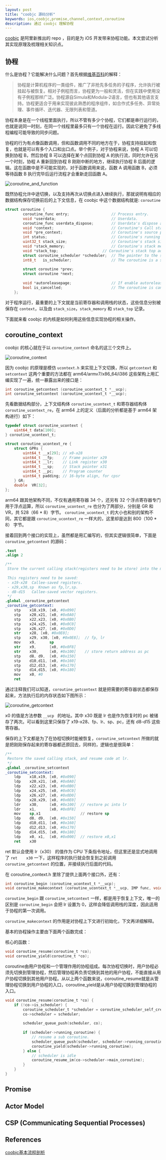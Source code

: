 ```yaml
---
layout: post
title: "coobjc 源码分析"
keywords: ios,coobjc,promise,channel,context,coroutine
description: 通过 coobjc 理解协程
---
```


[coobjc](https://github.com/alibaba/coobjc) 是阿里新推出的 repo ，目的是为 iOS 开发带来协程功能。本文尝试分析其实现原理及梳理相关知识点。

## 协程

什么是协程？它能解决什么问题？首先根据[维基百科](https://zh.wikipedia.org/wiki/%E5%8D%8F%E7%A8%8B)的解释：

> 协程是计算机程序的一类组件，推广了非抢先多任务的子程序，允许执行被挂起与被恢复。相对子例程而言，协程更为一般和灵活，但在实践中使用没有子例程那样广泛。协程源自Simula和Modula-2语言，但也有其他语言支持。协程更适合于用来实现彼此熟悉的程序组件，如合作式多任务、异常处理、事件循环、迭代器、无限列表和管道。

协程本身是在一个线程里面执行，所以不管有多少个协程，它们都是串行运行的，也就是说同一时刻，在同一个线程里最多只有一个协程在运行。因此它避免了多线程编程可能导致的同步问题。

协程的行为有点像函数调用，但和函数调用不同的地方在于，协程支持挂起和恢复，也就是可以有多个入口和出口点。举个例子，对于协程来说，协程 A 可以切换到协程 B，然后协程 B 可以选择在某个点回到协程 A 的执行流，同时允许在另一个时刻，协程 A 重新回到协程 B 刚刚中断的地方，继续执行协程 B 后面的逻辑。这在函数中是不可能实现的，对于函数调用来说，函数 A 调用函数 B，必须等待函数 B 执行完毕后运行流程才会重新走回函数 A。

![coroutine_and_function]()

既然协程允许中途切换，以及支持再次从切换点进入继续执行，那就说明有相应的数据结构保存切换前后的上下文信息，在 coobjc 中这个数据结构就是: ```coroutine```

``` c
struct coroutine {
        coroutine_func entry;                   // Process entry.
        void *userdata;                         // Userdata.
        coroutine_func userdata_dispose;        // Userdata's dispose action.
        void *context;                          // Coroutine's Call stack data.
        void *pre_context;                      // Coroutine's source process's Call stack data.
        int status;                             // Coroutine's running status.
        uint32_t stack_size;                    // Coroutine's stack size
        void *stack_memory;                     // Coroutine's stack memory address.
        void *stack_top;                    // Coroutine's stack top address.
        struct coroutine_scheduler *scheduler;  // The pointer to the scheduler.
        int8_t   is_scheduler;                  // The coroutine is a scheduler.
        
        struct coroutine *prev;
        struct coroutine *next;
        
        void *autoreleasepage;                  // If enable autorelease, the custom autoreleasepage.
        bool is_cancelled;                      // The coroutine is cancelled
    };
```

对于程序运行，最重要的上下文就是当前寄存器和调用栈的状态，这些信息分别被保存在 ```context```，以及由 ```stack_size```，```stack_memory``` 和 ```stack_top``` 记录。

下面就来看 coobjc 的内核是如何利用这些信息实现协程的相关操作。

## coroutine_context

coobjc 的核心就在于以 ```coroutine_context``` 命名的这三个文件上。

![coroutine_context](https://i.loli.net/2019/06/22/5d0e3bce6a51193780.png)


因为 coobjc 的原理是模仿 ```ucontext.h``` 来实现上下文切换，所以 ```getcontext``` 和 ```setcontext``` 这两个重要的方法都在 arm64/armv7/x86_64/i386 这些架构上用汇编实现了一遍，统一暴露出来的接口是：

``` c
int coroutine_getcontext (coroutine_ucontext_t *__ucp);
int coroutine_setcontext (coroutine_ucontext_t *__ucp);
```

先看数据结构部分，上下文结构体 ```coroutine_ucontext_t``` 和寄存器结构体 ```coroutine_ucontext_re```，在 arm64 上的定义（后面的分析都是基于 arm64 架构进行）如下：

``` c
typedef struct coroutine_ucontext {
    uint64_t data[100];
} coroutine_ucontext_t;

struct coroutine_ucontext_re {
    struct GPRs {
        uint64_t __x[29]; // x0-x28
        uint64_t __fp;    // Frame pointer x29
        uint64_t __lr;    // Link register x30
        uint64_t __sp;    // Stack pointer x31
        uint64_t __pc;    // Program counter
        uint64_t padding; // 16-byte align, for cpsr
    } GR;
    double  VR[32];
};
```

arm64 跟其他架构不同，不仅有通用寄存器 34 个，还另有 32 个浮点寄存器专门用于浮点运算，所以 ```coroutine_ucontext_re``` 也分为了两部分，分别是 GR 和 VR，共 528（66 * 8）字节。 ```coroutine_ucontext_t``` 的大小也和别的架构不同，其它都是跟 ```coroutine_ucontext_re``` 一样大的，这里却是达到 800（100 * 8） 字节。

接着回到两个接口的实现上，虽然都是用汇编写的，但其实逻辑很简单，下面是 ```coroutine_getcontext``` 的源码：

``` s
.text
.align 2

/**
 Store the current calling stack(registers need to be store) into the memory passed by x0.
 
 This registers need to be saved:
 - x19-x28  Callee-saved registers.
 - x29,x30,sp  Known as fp,lr,sp.
 - d8-d15   Callee-saved vector registers.
 */
.global _coroutine_getcontext
_coroutine_getcontext:
    stp    x18,x19, [x0, #0x090]
    stp    x20,x21, [x0, #0x0A0]
    stp    x22,x23, [x0, #0x0B0]
    stp    x24,x25, [x0, #0x0C0]
    stp    x26,x27, [x0, #0x0D0]
    str    x28, [x0, #0x0E0];
    stp    x29, x30, [x0, #0x0E8];  // fp, lr
    mov    x9,      sp
    str    x9,      [x0, #0x0F8]
    str    x30,     [x0, #0x100]    // store return address as pc
    stp    d8, d9,  [x0, #0x150]
    stp    d10,d11, [x0, #0x160]
    stp    d12,d13, [x0, #0x170]
    stp    d14,d15, [x0, #0x180]
    mov    x0, #0                   
    ret
```

通过注释我们可以知道，```coroutine_getcontext``` 就是把需要的寄存器状态都保存起来，方法执行后的内存状态如下图所示：

![coroutine_getcontext](https://i.loli.net/2019/06/22/5d0e3d54bc46931728.png)


x0 的值是方法参数 ```__ucp ``` 的地址。其中 x30 既是 lr 也是作为恢复时的 pc 被储存了两次。可以看到这里只保存了 x19-x28、fp、lr、sp、pc，还有 d8-d15 这些寄存器。

保存的上下文都是为了在协程切换时能被恢复，```coroutine_setcontext``` 所做的就是把刚刚保存起来的寄存器都还原回去，同样的，逻辑也是很简单：

``` s
/**
 Restore the saved calling stack, and resume code at lr.
 */
.global _coroutine_setcontext
_coroutine_setcontext:
    ldp    x18,x19, [x0, #0x090]
    ldp    x20,x21, [x0, #0x0A0]
    ldp    x22,x23, [x0, #0x0B0]
    ldp    x24,x25, [x0, #0x0C0]
    ldp    x26,x27, [x0, #0x0D0]
    ldp    x28,x29, [x0, #0x0E0]
    ldr    x30,     [x0, #0x100]  // restore pc into lr
    ldr    x1,      [x0, #0x0F8]
    mov    sp,x1                  // restore sp
    ldp    d8, d9,  [x0, #0x150]
    ldp    d10,d11, [x0, #0x160]
    ldp    d12,d13, [x0, #0x170]
    ldp    d14,d15, [x0, #0x180]
    ldp    x0, x1,  [x0, #0x000]  // restore x0,x1
    ret    x30
```

ret 默认会使用 lr（x30） 的值作为 CPU 下条指令地址，但这里还是显式地调用了 ```ret    x30``` 一下，这样程序的执行就会恢复到之前调用 ```coroutine_getcontext``` 的位置，并接续执行后面的代码。

在 coroutine_context.h 里除了提供上面两个接口外，还有：

``` c
int coroutine_begin (coroutine_ucontext_t *__ucp);
void coroutine_makecontext (coroutine_ucontext_t *__ucp, IMP func, void *arg, void *stackTop);
```

```coroutine_begin``` 跟 ```coroutine_setcontext``` 一样，都是用于恢复上下文，唯一的区别是 ```coroutine_begin``` 会把 lr 设置为 0，这样会降低调用栈的深度，因此适用于协程的第一次调用。

```coroutine_makecontext``` 的作用是对协程上下文进行初始化，下文再详细解释。


基本的协程操作主要由下面两个函数完成：

核心的函数：

``` c
void coroutine_resume(coroutine_t *co);
void coroutine_yield(coroutine_t *co);
```

coroutine由用户协程和一个管理作用的协程组成。每次协程切换时，用户协程必须先切换到管理协程，然后管理协程再负责切换到其他的用户协程，不能直接从用户协程切换到其他用户协程。从以上两个函数来说，coroutine_resume就是从管理协程切换到用户协程的入口，coroutine_yield是从用户协程切换到管理协程的入口。

``` c
void coroutine_resume(coroutine_t *co) {
    if (!co->is_scheduler) {
        coroutine_scheduler_t *scheduler = coroutine_scheduler_self_create_if_not_exists();
        co->scheduler = scheduler;
        
        scheduler_queue_push(scheduler, co);
        
        if (scheduler->running_coroutine) {
            // resume a sub coroutine.
            scheduler_queue_push(scheduler, scheduler->running_coroutine);
            coroutine_yield(scheduler->running_coroutine);
        } else {
            // scheduler is idle
            coroutine_resume_im(co->scheduler->main_coroutine);
        }
    }
}
```

## Promise

## Actor Model

## CSP (Communicating Sequential Processes)

## References

[coobjc基本流程剖析](https://zhuanlan.zhihu.com/p/57917847)